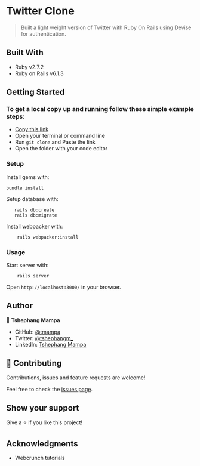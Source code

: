 # Twitter Clone

> Built a light weight version of Twitter with Ruby On Rails using Devise for authentication.

## Built With

- Ruby v2.7.2
- Ruby on Rails v6.1.3

## Getting Started

### To get a local copy up and running follow these simple example steps:

- [Copy this link](https://github.com/tmampa/members-only.git)
- Open your terminal or command line
- Run `git clone` and Paste the link
- Open the folder with your code editor

### Setup

Install gems with:

```
bundle install
```

Setup database with:

```
   rails db:create
   rails db:migrate
```

Install webpacker with:

```
    rails webpacker:install
```

### Usage

Start server with:

```
    rails server
```

Open `http://localhost:3000/` in your browser.

## Author

👤 **Tshephang Mampa**

- GitHub: [@tmampa](https://github.com/tmampa)
- Twitter: [@tshephangm_](https://twitter.com/tshephangm_)
- LinkedIn: [Tshephang Mampa](https://linkedin.com/in/tshephangmampa)

## 🤝 Contributing

Contributions, issues and feature requests are welcome!

Feel free to check the [issues page](https://github.com/tmampa/members-only/issues).

## Show your support

Give a ⭐️ if you like this project!

## Acknowledgments

- Webcrunch tutorials
